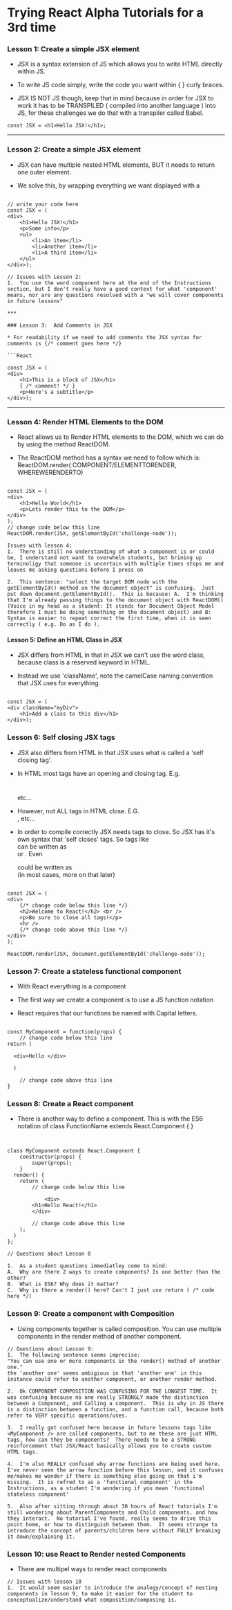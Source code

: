 # Trying React Alpha Tutorials for a 3rd time


### Lesson 1: Create a simple JSX element

* JSX is a syntax extension of JS which allows you to write HTML directly within JS.  

* To write JS code simply, write the code you want within { } curly braces.  

* JSX IS NOT JS though, keep that in mind because in order for JSX to work it has to be TRANSPILED ( compiled into another language ) into JS, for these challenges we do that with a transpiler called Babel.  


```React
const JSX = <h1>Hello JSX!</h1>;

```


***

### Lesson 2: Create a simple JSX element

* JSX can have multiple nested HTML elements, BUT it needs to return one outer element.  

* We solve this, by wrapping everything we want displayed with a <div> </div>


```React

// write your code here
const JSX = (
<div>
	<h1>Hello JSX!</h1>
	<p>Some info</p>
	<ul>
		<li>An item</li>
		<li>Another item</li>
		<li>A third item</li>
	</ul>
</div>);

```

```
// Issues with Lesson 2:
1.  You use the word component here at the end of the Instructions section, but I don't really have a good context for what 'component' means, nor are any questions resolved with a "we will cover components in future lessons"

***

### Lesson 3:  Add Comments in JSX

* For readability if we need to add comments the JSX syntax for comments is {/* comment goes here */}

```React

const JSX = (
<div>
	<h1>This is a block of JSX</h1>
	{ /* comment! */ }
	<p>Here's a subtitle</p>
</div>);
```

***

### Lesson 4: Render HTML Elements to the DOM

* React allows us to Render HTML elements to the DOM, which we can do by using the method ReactDOM.  

* The ReactDOM method has a syntax we need to follow which is: ReactDOM.render( COMPONENT/ELEMENTTORENDER, WHEREWERENDERTO) 

```React

const JSX = (
<div>
	<h1>Hello World</h1>
	<p>Lets render this to the DOM</p>
</div>
);
// change code below this line
ReactDOM.render(JSX, getElementById('challenge-node'));
```

```
Issues with lesson 4:
1.  There is still no understanding of what a component is or could be, I understand not want to overwhelm students, but brining up terminoligy that someone is uncertain with multiple times stops me and leaves me asking questions before I press on 

2.  This sentence: "select the target DOM node with the getElementById() method on the document object" is confusing.  Just put down document.getElementById().  This is because: A.  I'm thinking that I'm already passing things to the document object with ReactDOM() (Voice in my head as a student: It stands for Document Object Model therefore I must be doing something on the document object) and B: Syntax is easier to repeat correct the first time, when it is seen correctly ( e.g. Do as I do ).  
```


#### Lesson 5: Define an HTML Class in JSX

* JSX differs from HTML in that in JSX we can't use the word class, because class is a reserved keyword in HTML. 

* Instead we use 'className', note the camelCase naming convention that JSX uses for everything.  

```React

const JSX = (
<div className="myDiv">
	<h1>Add a class to this div</h1>
</div>);

```

### Lesson 6: Self closing JSX tags

* JSX also differs from HTML in that JSX uses what is called a 'self closing tag'.  

* In HTML most tags have an opening and closing tag.  E.g. <div> </div> <p> </p> <h1> </h1> etc...

* However, not ALL tags in HTML close.  E.G. <img> <br>, etc...

* In order to compile correctly JSX needs tags to close.  So JSX has it's own syntax that 'self closes' tags.  So tags like <br> can be written as <br /> or <img />.  Even <div> </div> could be written as <div /> (in most cases, more on that later)

```React

const JSX = (
<div>
	{/* change code below this line */}
	<h2>Welcome to React!</h2> <br />
	<p>Be sure to close all tags!</p>
	<hr />
	{/* change code above this line */}
</div>
);

ReactDOM.render(JSX, document.getElementById('challenge-node'));
```

### Lesson 7: Create a stateless functional component

* With React everything is a component

* The first way we create a component is to use a JS function notation

* React requires that our functions be named with Capital letters.  

```React 

const MyComponent = function(props) {
	// change code below this line
return (
  
  <div>Hello </div>
  
  )

	// change code above this line
}
```

### Lesson 8: Create a React component

* There is another way to define a component.  This is with the ES6 notation of class FunctionName extends React.Component { }

```React


class MyComponent extends React.Component {
	constructor(props) {
		super(props);
	}
  render() {
    return (
	    // change code below this line

			<div>
        <h1>Hello React!</h1>
        </div>

	    // change code above this line
    );
  }
};

```

```
// Questions about Lesson 8

1.  As a student questions immediatley come to mind:
A.  Why are there 2 ways to create components? Is one better than the other?
B.  What is ES6? Why does it matter? 
C.  Why is there a render() here? Can't I just use return ( /* code here */) 

```

### Lesson 9: Create a component with Composition

* Using components together is called composition.  You can use multiple components in the render method of another component.  




```
// Questions about Lesson 9:
1.  The following sentence seems imprecise:
"You can use one or more components in the render() method of another one."
the 'another one' seems ambigious in that 'another one' in this instance could refer to another component, or another render method.  

2.  Ok COMPONENT COMPOSITION WAS CONFUSING FOR THE LONGEST TIME.  It was confusing because no one really STRONGLY made the distinction between a Component, and Calling a component.  This is why in JS there is a distinction between a function, and a function call, because both refer to VERY specific operations/uses.  

3.  I really got confused here because in future lessons tags like <MyComponent /> are called components, but to me these are just HTML tags, how can they be components?  There needs to be a STRONG reinforcement that JSX/React basically allows you to create custom HTML tags.  

4.  I'm also REALLY confused why arrow functions are being used here. I've never seen the arrow function before this lesson, and it confuses me/makes me wonder if there is something else going on that i'm missing.  It is refred to as a 'functional component' in the Instructions, as a student I'm wondering if you mean 'functional stateless component'

5.  Also after sitting through about 30 hours of React tutorials I'm still wondering about ParentComponents and Child components, and how they interact.  No tutorial I've found, really seems to drive this point home, or how to distinguish between them.  It seems strange to introduce the concept of parents/children here without FULLY breaking it down/explaining it.  

```

### Lesson 10: use React to Render nested Components


* There are multipel ways to render react components




```
// Issues with lesson 10
1.  It would seem easier to introduce the analogy/concept of nesting components in lesson 9, to make it easier for the student to conceptualize/understand what composition/composing is.  

